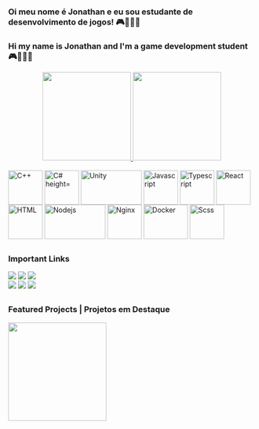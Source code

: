 ### Oi meu nome é Jonathan e eu sou estudante de desenvolvimento de jogos! 🎮👨🏼‍💻
### Hi my name is Jonathan and I'm a game development student 🎮👨🏼‍💻
<div align="center">
  <a href="https://linktr.ee/JonathanMBelmiro">
  <img height="180em" src="https://github-readme-stats.vercel.app/api?username=J0nathanMB&show_icons=true&theme=radical&include_all_commits=true&count_private=true"/>
  <img height="180em" src="https://github-readme-stats.vercel.app/api/top-langs/?username=J0nathanMB&layout=compact&langs_count=7&theme=radical"/>
  
</div>
<div ><br>
  <a href="https://cplusplus.com/"><img align="center" alt="C++" height="70" width="70" src="https://cdn.jsdelivr.net/gh/devicons/devicon/icons/cplusplus/cplusplus-original.svg"></a>
  <a href="https://dotnet.microsoft.com/pt-br/languages/csharp"><img align="center" alt="C# height="70" width="70" src="https://cdn.jsdelivr.net/gh/devicons/devicon/icons/csharp/csharp-original.svg"></a>
  <a href="https://unity.com/"><img align="center" alt="Unity" height="70" width="124" src="https://cdn.discordapp.com/attachments/907689420906446908/936497245979828344/Unity-Logo-White.png"></a>
  <a href="https://developer.mozilla.org/pt-BR/docs/Web/JavaScript"><img align="center" alt="Javascript" height="70" width="70" src="https://upload.wikimedia.org/wikipedia/commons/6/6a/JavaScript-logo.png"></a>
  <a href="https://www.typescriptlang.org/"><img align="center" alt="Typescript" height="70" width="70" src="https://upload.wikimedia.org/wikipedia/commons/4/4c/Typescript_logo_2020.svg"></a>
  <a href="https://react.dev/"><img align="center" alt="React" height="70" width="70" src="https://upload.wikimedia.org/wikipedia/commons/a/a7/React-icon.svg"></a>
  <a href="https://developer.mozilla.org/pt-BR/docs/Web/HTML"><img align="center" alt="HTML" height="70" width="70" src="https://upload.wikimedia.org/wikipedia/commons/6/61/HTML5_logo_and_wordmark.svg"></a>
  <a href="https://nodejs.org/en/about"><img align="center" alt="Nodejs" height="70" width="124" src="https://upload.wikimedia.org/wikipedia/commons/d/d9/Node.js_logo.svg"></a>
  <a href="https://www.nginx.com/"><img align="center" alt="Nginx" height="70" width="70" src="https://www.nginx.com/wp-content/uploads/2020/05/NGINX-product-icon.svg"></a>
  <a href="https://www.docker.com/"><img align="center" alt="Docker" height="70" width="90" src="https://www.docker.com/wp-content/uploads/2023/05/symbol_blue-docker-logo.png.webp"></a>
  <a href="https://sass-lang.com/"><img align="center" alt="Scss" height="70" width="70" src="https://sass-lang.com/assets/img/styleguide/seal-color.png"></a>
</div>
  
  ##
  
  ### Important Links
<div>
  <a href="https://drive.google.com/file/d/1Js36P1piA-Lno1ENjRVB1xXYDAn5biXD/view?usp=share_link" target="_blank"><img src="https://cdn.discordapp.com/attachments/907689420906446908/936514467645243412/curriculo_portugues.png" target="_blank"></a>
  <a href="https://drive.google.com/file/d/1i6T5yKryPQk3WZi7oMBuKPN-ZV7Cy8Xq/view?usp=share_link" target="_blank"><img src="https://cdn.discordapp.com/attachments/907689420906446908/936514467443929108/curriculo_ingles.png" target="_blank"></a>
  <a href="https://j0nathan.itch.io/" target="_blank"><img src="https://cdn.discordapp.com/attachments/907689420906446908/936514467859169280/itchio.png" target="_blank"></a>
</div>
  
<div>
  <a href="https://discordapp.com/users/310207242995761153" target="_blank"><img src="https://img.shields.io/badge/Discord-7289DA?style=for-the-badge&logo=discord&logoColor=white" target="_blank"></a> 
  <a href="mailto:belmirojonathan2@gmail.com"><img src="https://img.shields.io/badge/-Gmail-%23333?style=for-the-badge&logo=gmail&logoColor=white" target="_blank"></a>
  <a href="https://www.linkedin.com/in/jonathan-belmiro-0b94a41a3/" target="_blank"><img src="https://img.shields.io/badge/-LinkedIn-%230077B5?style=for-the-badge&logo=linkedin&logoColor=white" target="_blank"></a> 
</div>
   
  ##
  
  ### Featured Projects | Projetos em Destaque
  <div>
       <a href="https://erickhasse.itch.io/space-survivor" target="_blank"><img src="https://img.itch.zone/aW1nLzEwNzI2NDk2LnBuZw==/315x250%23c/jHJlxs.png" width="200" target="_blank"></a>
  </div>
